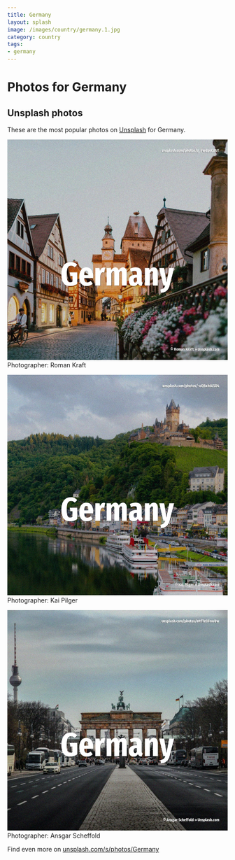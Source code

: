 ```yaml
---
title: Germany
layout: splash
image: /images/country/germany.1.jpg
category: country
tags:
- germany
---
```

# Photos for Germany
 
## Unsplash photos
These are the most popular photos on [Unsplash](https://unsplash.com) for Germany.
 
![Germany](/images/country/germany.1.jpg)
Photographer:  Roman Kraft
 
![Germany](/images/country/germany.2.jpg)
Photographer:  Kai Pilger
 
![Germany](/images/country/germany.3.jpg)
Photographer:  Ansgar Scheffold
 
Find even more on [unsplash.com/s/photos/Germany](https://unsplash.com/s/photos/Germany)
 
